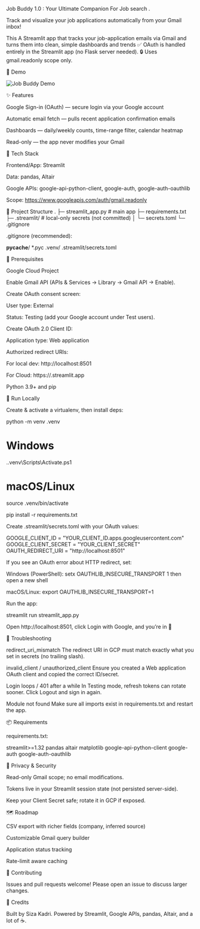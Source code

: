 Job Buddy 1.0 : Your Ultimate Companion For Job search .

Track and visualize your job applications automatically from your Gmail inbox!

This A Streamlit app that tracks your job-application emails via Gmail and turns them into clean, simple dashboards and trends 
✅ OAuth is handled entirely in the Streamlit app (no Flask server needed).
🔒 Uses gmail.readonly scope only.

📸 Demo 

![Job Buddy Demo](assets/demo.gif)

✨ Features

Google Sign-in (OAuth) — secure login via your Google account

Automatic email fetch — pulls recent application confirmation emails

Dashboards — daily/weekly counts, time-range filter, calendar heatmap

Read-only — the app never modifies your Gmail

🧩 Tech Stack

Frontend/App: Streamlit

Data: pandas, Altair

Google APIs: google-api-python-client, google-auth, google-auth-oauthlib

Scope: https://www.googleapis.com/auth/gmail.readonly

📂 Project Structure
.
├─ streamlit_app.py        # main app
├─ requirements.txt
├─ .streamlit/             # local-only secrets (not committed)
│  └─ secrets.toml
└─ .gitignore


.gitignore (recommended):

__pycache__/
*.pyc
.venv/
.streamlit/secrets.toml

🔑 Prerequisites

Google Cloud Project

Enable Gmail API (APIs & Services → Library → Gmail API → Enable).

Create OAuth consent screen:

User type: External

Status: Testing (add your Google account under Test users).

Create OAuth 2.0 Client ID:

Application type: Web application

Authorized redirect URIs:

For local dev: http://localhost:8501

For Cloud: https://<your-app-name>.streamlit.app

Python 3.9+ and pip

🧪 Run Locally

Create & activate a virtualenv, then install deps:

python -m venv .venv
# Windows
.\.venv\Scripts\Activate.ps1
# macOS/Linux
source .venv/bin/activate

pip install -r requirements.txt


Create .streamlit/secrets.toml with your OAuth values:

GOOGLE_CLIENT_ID = "YOUR_CLIENT_ID.apps.googleusercontent.com"
GOOGLE_CLIENT_SECRET = "YOUR_CLIENT_SECRET"
OAUTH_REDIRECT_URI = "http://localhost:8501"


If you see an OAuth error about HTTP redirect, set:

Windows (PowerShell): setx OAUTHLIB_INSECURE_TRANSPORT 1 then open a new shell

macOS/Linux: export OAUTHLIB_INSECURE_TRANSPORT=1

Run the app:

streamlit run streamlit_app.py


Open http://localhost:8501, click Login with Google, and you’re in 🎉

🧯 Troubleshooting

redirect_uri_mismatch
The redirect URI in GCP must match exactly what you set in secrets (no trailing slash).

invalid_client / unauthorized_client
Ensure you created a Web application OAuth client and copied the correct ID/secret.

Login loops / 401 after a while
In Testing mode, refresh tokens can rotate sooner. Click Logout and sign in again.

Module not found
Make sure all imports exist in requirements.txt and restart the app.

📦 Requirements

requirements.txt:

streamlit>=1.32
pandas
altair
matplotlib
google-api-python-client
google-auth
google-auth-oauthlib

🔐 Privacy & Security

Read-only Gmail scope; no email modifications.

Tokens live in your Streamlit session state (not persisted server-side).

Keep your Client Secret safe; rotate it in GCP if exposed.

🗺️ Roadmap 

CSV export with richer fields (company, inferred source)

Customizable Gmail query builder

Application status tracking

Rate-limit aware caching

🤝 Contributing

Issues and pull requests welcome! Please open an issue to discuss larger changes.

🙌 Credits

Built by Siza Kadri.
Powered by Streamlit, Google APIs, pandas, Altair, and a lot of ☕.
